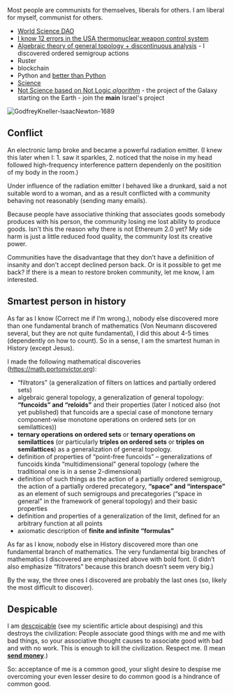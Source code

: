 Most people are communists for themselves, liberals for others. I am liberal for myself, communist for others.

* [World Science DAO](https://science-dao.vporton.name)
* [I know 12 errors in the USA thermonuclear weapon control system](https://science.vporton.name/2021/11/11/i-know-12-errors-in-the-usa-thermonuclear-weapon-control-system/)
* [Algebraic theory of general topology + discontinuous analysis](https://science.vporton.name/pdf/web/viewer.html?file=/wp-content/uploads/sites/4/2021/11/volume-1-1.pdf) - I discovered ordered semigroup actions
* Ruster
* blockchain
* Python and [better than Python](https://good-tech-school.thinkific.com/courses/dforpython)
* [Science](https://science.vporton.name)
* [Not Science based on Not Logic _algorithm_](https://science.vporton.name/2021/11/10/a-single-math-studybook-not-published-global-revolution-started-8-nov-2021/) - the project of the Galaxy starting on the Earth - join the **main** Israel's project

![GodfreyKneller-IsaacNewton-1689](https://user-images.githubusercontent.com/2900574/141319631-29d516e9-4c21-48b5-8cde-9ccd431223b2.jpg)

## Conflict

An electronic lamp broke and became a powerful radiation emitter. (I knew this later when I: 1. saw it sparkles, 2. noticed that the noise in my head followed high-frequency interference pattern dependenly on the positition of my body in the room.)

Under influence of the radiation emitter I behaved like a drunkard, said a not suitable word to a woman, and as a result conflicted with a community behaving not reasonably (sending many emails).

Because people have associative thinking that associates goods somebody produces with his person, the community losing me lost ability to produce goods. Isn't this the reason why there is not Ethereum 2.0 yet? My side harm is just a little reduced food quality, the community lost its creative power.

Communities have the disadvantage that they don't have a definiition of insanity and don't accept declined person back. Or is it possible to get me back? If there is a mean to restore broken community, let me know, I am interested.

## Smartest person in history

As far as I know (Correct me if I’m wrong.), nobody else discovered more than one fundamental branch of mathematics (Von Neumann discovered several, but they are not quite fundamental), I did this about 4-5 times (dependently on how to count). So in a sense, I am the smartest human in History (except Jesus).

I made the following mathematical discoveries (https://math.portonvictor.org):

- “filtrators” (a generalization of filters on lattices and partially ordered sets)
- algebraic general topology, a generalization of general topology: **“funcoids” and “reloids”** and their properties (later I noticed also (not yet published) that funcoids are a special case of monotone ternary component-wise monotone operations on ordered sets (or on semilattices))
- **ternary operations on ordered sets** or **ternary operations on semilattices** (or particularly **triples on ordered sets** or **triples on semilattices**) as a generalization of general topology.
- definition of properties of “point-free funcoids” – generalizations of funcoids kinda “multidimensional” general topology (where the traditional one is in a sense 2-dimensional)
- definition of such things as the action of a partially ordered semigroup, the action of a partially ordered precategory, **“space” and “interspace”** as an element of such semigroups and precategories (“space in general” in the framework of general topology) and their basic properties
- definition and properties of a generalization of the limit, defined for an arbitrary function at all points
- axiomatic description of **finite and infinite “formulas”**

As far as I know, nobody else in History discovered more than one fundamental branch of mathematics. The very fundamental big branches of mathematics I discovered are emphasized above with bold font. (I didn’t also emphasize “filtrators” because this branch doesn’t seem very big.)

By the way, the three ones I discovered are probably the last ones (so, likely the most difficult to discover).

## Despicable

I am [descpicable](https://science.vporton.name/2022/02/06/despising-the-scientific-theory-of/) (see my scientific article about despising) and this destroys the civilization: People associate good things with me and me with bad things, so your associative thought causes to associate good with bad and with no work. This is enough to kill the civilization. Respect me. (I mean **[send money](https://giveth.io/project/help-my-open-source-software-and-science-development)**.)

So: acceptance of me is a common good, your slight desire to despise me overcoming your even lesser desire to do common good is a hindrance of common good.
